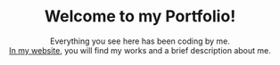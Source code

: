 <div align="center">
  <h1><center>Welcome to my Portfolio!</center></h1>
  
  <p><center>Everything you see here has been coding by me.<br> <a href="https://realsyncedx.web.app/">In my website</a>, you will find my works and a brief description about me. </center>    </p>
</div>
